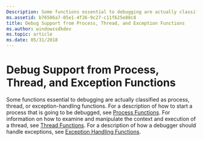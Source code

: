 ```yaml
---
Description: Some functions essential to debugging are actually classified as process, thread, or exception-handling functions.
ms.assetid: b76586a7-05e1-4f26-9c27-c11f625e88c8
title: Debug Support from Process, Thread, and Exception Functions
ms.author: windowssdkdev
ms.topic: article
ms.date: 05/31/2018
---
```


# Debug Support from Process, Thread, and Exception Functions

Some functions essential to debugging are actually classified as process, thread, or exception-handling functions. For a description of how to start a process that is going to be debugged, see [Process Functions](process-functions-for-debugging.md). For information on how to examine and manipulate the context and execution of a thread, see [Thread Functions](thread-functions-for-debugging.md). For a description of how a debugger should handle exceptions, see [Exception Handling Functions](exception-handling-functions-for-debugging.md).

 

 



